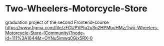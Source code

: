 # Two-Wheelers-Motorcycle-Store
graduation project of the second Frontend-course
https://www.figma.com/file/zFGUPVPIq2u3n2HPMbcHMz/Two-Wheelers-Motorcycle-Store-(Community)?node-id=111%3A1644&t=OYNu5imwq0Gjx5RX-0
